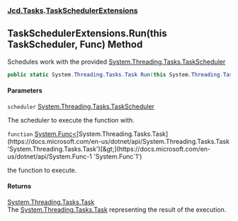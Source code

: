 ### [Jcd.Tasks](Jcd.Tasks.md 'Jcd.Tasks').[TaskSchedulerExtensions](Jcd.Tasks.TaskSchedulerExtensions.md 'Jcd.Tasks.TaskSchedulerExtensions')

## TaskSchedulerExtensions.Run(this TaskScheduler, Func<Task>) Method

Schedules work with the provided [System.Threading.Tasks.TaskScheduler](https://docs.microsoft.com/en-us/dotnet/api/System.Threading.Tasks.TaskScheduler 'System.Threading.Tasks.TaskScheduler')

```csharp
public static System.Threading.Tasks.Task Run(this System.Threading.Tasks.TaskScheduler scheduler, System.Func<System.Threading.Tasks.Task?> function);
```
#### Parameters

<a name='Jcd.Tasks.TaskSchedulerExtensions.Run(thisSystem.Threading.Tasks.TaskScheduler,System.Func_System.Threading.Tasks.Task_).scheduler'></a>

`scheduler` [System.Threading.Tasks.TaskScheduler](https://docs.microsoft.com/en-us/dotnet/api/System.Threading.Tasks.TaskScheduler 'System.Threading.Tasks.TaskScheduler')

The scheduler to execute the function with.

<a name='Jcd.Tasks.TaskSchedulerExtensions.Run(thisSystem.Threading.Tasks.TaskScheduler,System.Func_System.Threading.Tasks.Task_).function'></a>

`function` [System.Func&lt;](https://docs.microsoft.com/en-us/dotnet/api/System.Func-1 'System.Func`1')[System.Threading.Tasks.Task](https://docs.microsoft.com/en-us/dotnet/api/System.Threading.Tasks.Task 'System.Threading.Tasks.Task')[&gt;](https://docs.microsoft.com/en-us/dotnet/api/System.Func-1 'System.Func`1')

the function to execute.

#### Returns
[System.Threading.Tasks.Task](https://docs.microsoft.com/en-us/dotnet/api/System.Threading.Tasks.Task 'System.Threading.Tasks.Task')  
The [System.Threading.Tasks.Task](https://docs.microsoft.com/en-us/dotnet/api/System.Threading.Tasks.Task 'System.Threading.Tasks.Task') representing the result of the execution.